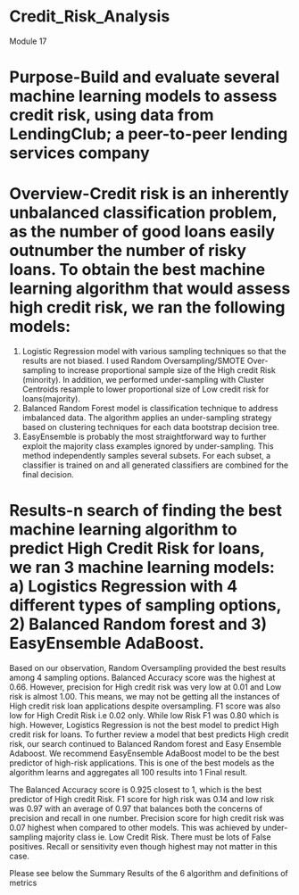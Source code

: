 # Credit_Risk_Analysis
Module 17
# Purpose-Build and evaluate several machine learning models to assess credit risk, using data from LendingClub; a peer-to-peer lending services company

# Overview-Credit risk is an inherently unbalanced classification problem, as the number of good loans easily outnumber the number of risky loans. To obtain the best machine learning algorithm that would assess high credit risk, we ran the following models:

1) Logistic Regression model with various sampling techniques so that the results are not biased. I used Random Oversampling/SMOTE Over-sampling to increase proportional sample size of the High credit Risk (minority). In addition, we performed under-sampling with Cluster Centroids resample to lower proportional size of Low credit risk for loans(majority).
2) Balanced Random Forest model is classification technique to address imbalanced data. The algorithm applies an under-sampling strategy based on clustering techniques for each data bootstrap decision tree.
3) EasyEnsemble is probably the most straightforward way to further exploit the majority class examples ignored by under-sampling. This method independently samples several subsets. For each subset, a classifier is trained on and all generated classifiers are combined for the final decision.

# Results-n search of finding the best machine learning algorithm to predict High Credit Risk for loans, we ran 3 machine learning models: a) Logistics Regression with 4 different types of sampling options, 2) Balanced Random forest and 3) EasyEnsemble AdaBoost.

Based on our observation, Random Oversampling provided the best results among 4 sampling options. Balanced Accuracy score was the highest at 0.66. However, precision for High credit risk was very low at 0.01 and Low risk is almost 1.00. This means, we may not be getting all the instances of High credit risk loan applications despite oversampling. F1 score was also low for High Credit Risk i.e 0.02 only. While low Risk F1 was 0.80 which is high. However, Logistics Regression is not the best model to predict High credit risk for loans.
To further review a model that best predicts High credit risk, our search continued to Balanced Random forest and Easy Ensemble Adaboost.
We recommend EasyEnsemble AdaBoost model to be the best predictor of high-risk applications. This is one of the best models as the algorithm learns and aggregates all 100 results into 1 Final result.

The Balanced Accuracy score is 0.925 closest to 1, which is the best predictor of High credit Risk. F1 score for high risk was 0.14 and low risk was 0.97 with an average of 0.97 that balances both the concerns of precision and recall in one number. Precision score for high credit risk was 0.07 highest when compared to other models. This was achieved by under-sampling majority class ie. Low Credit Risk. There must be lots of False positives. Recall or sensitivity even though highest may not matter in this case.

Please see below the Summary Results of the 6 algorithm and definitions of metrics
